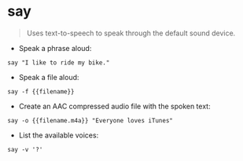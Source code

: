 # say

> Uses text-to-speech to speak through the default sound device.

- Speak a phrase aloud:

`say "I like to ride my bike."`

- Speak a file aloud:

`say -f {{filename}}`

- Create an AAC compressed audio file with the spoken text:

`say -o {{filename.m4a}} "Everyone loves iTunes"`

- List the available voices:

`say -v '?'`
